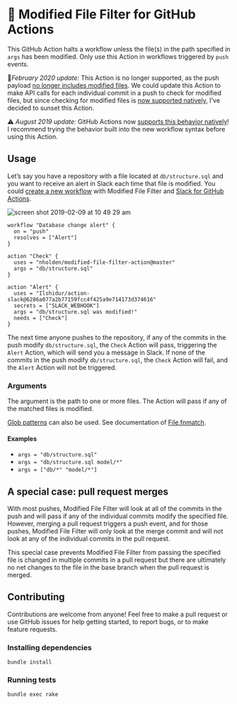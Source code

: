 # 📄 Modified File Filter for GitHub Actions

This GitHub Action halts a workflow unless the file(s) in the path specified in `args` has been modified.
Only use this Action in workflows triggered by `push` events.

🚫*February 2020 update:* This Action is no longer supported, as the push payload [no longer includes modified files](https://help.github.com/en/actions/automating-your-workflow-with-github-actions/events-that-trigger-workflows#push-event-push). We could update this Action to make API calls for each individual commit in a push to check for modified files, but since checking for modified files is [now supported natively](https://help.github.com/en/articles/workflow-syntax-for-github-actions#onpushpull_requestpaths), I've decided to sunset this Action.

⚠️ *August 2019 update:* GitHub Actions now [supports this behavior natively](https://help.github.com/en/articles/workflow-syntax-for-github-actions#onpushpull_requestpaths)! I recommend trying the behavior built into the new workflow syntax before using this Action.

## Usage

Let’s say you have a repository with a file located at `db/structure.sql` and you want to receive an alert in Slack each time that file is modified. You could [create a new workflow](https://help.github.com/articles/creating-a-workflow-with-github-actions/) with Modified File Filter and [Slack for GitHub Actions](https://github.com/Ilshidur/action-slack).

![screen shot 2019-02-09 at 10 49 29 am](https://user-images.githubusercontent.com/7942714/52525036-7ef15480-2c58-11e9-807e-c999e9c297a1.png)

```hcl
workflow "Database change alert" {
  on = "push"
  resolves = ["Alert"]
}

action "Check" {
  uses = "nholden/modified-file-filter-action@master"
  args = "db/structure.sql"
}

action "Alert" {
  uses = "Ilshidur/action-slack@6286a077a2b77159fcc4f425a9e714173d374616"
  secrets = ["SLACK_WEBHOOK"]
  args = "db/structure.sql was modified!"
  needs = ["Check"]
}
```

The next time anyone pushes to the repository, if any of the commits in the push modify `db/structure.sql`, the `Check` Action will pass, triggering the `Alert` Action, which will send you a message in Slack. If none of the commits in the push modify `db/structure.sql`, the `Check` Action will fail, and the `Alert` Action will not be triggered.

### Arguments

The argument is the path to one or more files. The Action will pass if any of the matched files is modified.

[Glob patterns](https://en.wikipedia.org/wiki/Glob_(programming)) can also be used. See documentation of [File.fnmatch](https://ruby-doc.org/core-2.6.3/File.html#method-c-fnmatch). 

#### Examples

* `args = "db/structure.sql"`
* `args = "db/structure.sql model/*"`
* `args = ["db/*" "model/*"]`

## A special case: pull request merges

With most pushes, Modified File Filter will look at all of the commits in the push and will pass if any of the individual commits modify the specified file. However, merging a pull request triggers a push event, and for those pushes, Modified File Filter will only look at the merge commit and will not look at any of the individual commits in the pull request.

This special case prevents Modified File Filter from passing the specified file is changed in multiple commits in a pull request but there are ultimately no net changes to the file in the base branch when the pull request is merged.

## Contributing

Contributions are welcome from anyone! Feel free to make a pull request or use GitHub issues for help getting started, to report bugs, or to make feature requests.

### Installing dependencies

```
bundle install
```

### Running tests

```
bundle exec rake
```
